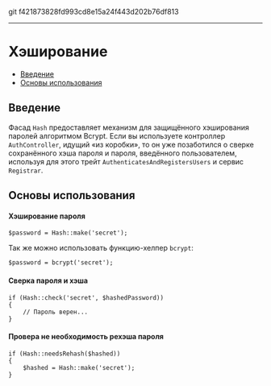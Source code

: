 git f421873828fd993cd8e15a24f443d202b76df813

---

# Хэширование

- [Введение](#introduction)
- [Основы использования](#basic-usage)

<a name="introduction"></a>
## Введение

Фасад `Hash` предоставляет механизм для защищённого хэширования паролей алгоритмом Bcrypt.
Если вы используете контроллер `AuthController`, идущий «из коробки», то он уже позаботился о сверке сохранённого
хэша пароля и пароля, введённого пользователем, используя для этого трейт `AuthenticatesAndRegistersUsers` и сервис `Registrar`.


<a name="basic-usage"></a>
## Основы использования

#### Хэширование пароля

	$password = Hash::make('secret');

Так же можно использовать функцию-хелпер `bcrypt`:

	$password = bcrypt('secret');

#### Сверка пароля и хэша

	if (Hash::check('secret', $hashedPassword))
	{
		// Пароль верен...
	}

#### Провера не необходимость рехэша пароля

	if (Hash::needsRehash($hashed))
	{
		$hashed = Hash::make('secret');
	}

